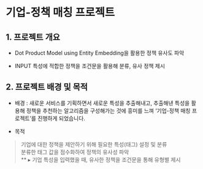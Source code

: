 # 기업-정책 매칭 프로젝트

## 1. 프로젝트 개요

* Dot Product Model using Entity Embedding을 활용한 정책 유사도 파악

* INPUT 특성에 적합한 정책을 조건문을 활용해 분류, 유사 정책 제시


## 2. 프로젝트 배경 및 목적

* 배경 : 새로운 서비스를 기획하면서 새로운 특성을 추출해내고, 추출해낸 특성을 활용해 정책을 추천하는 알고리즘을 구성해가는 것에 흥미를 느껴 ‘기업-정책 매칭 프로젝트’를 진행하게 되었습니다.

* 목적
> 기업에 대한 정책을 제안하기 위해 필요한 특성(태그) 설정 및 분류 </br>
> 분류한 태그 값을 점수화하여 정책의 유사성 파악 </br>
** ▸ 기업 특성을 입력했을 때, 유사한 정책을 조건문을 통해 유형별 제시 </br>



